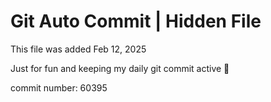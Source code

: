 # Git Auto Commit | Hidden File

This file was added Feb 12, 2025

Just for fun and keeping my daily git commit active 🤪

commit number: 60395
